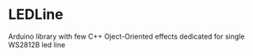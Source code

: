 # LEDLine
Arduino library with few C++ Oject-Oriented effects dedicated for single WS2812B led line
